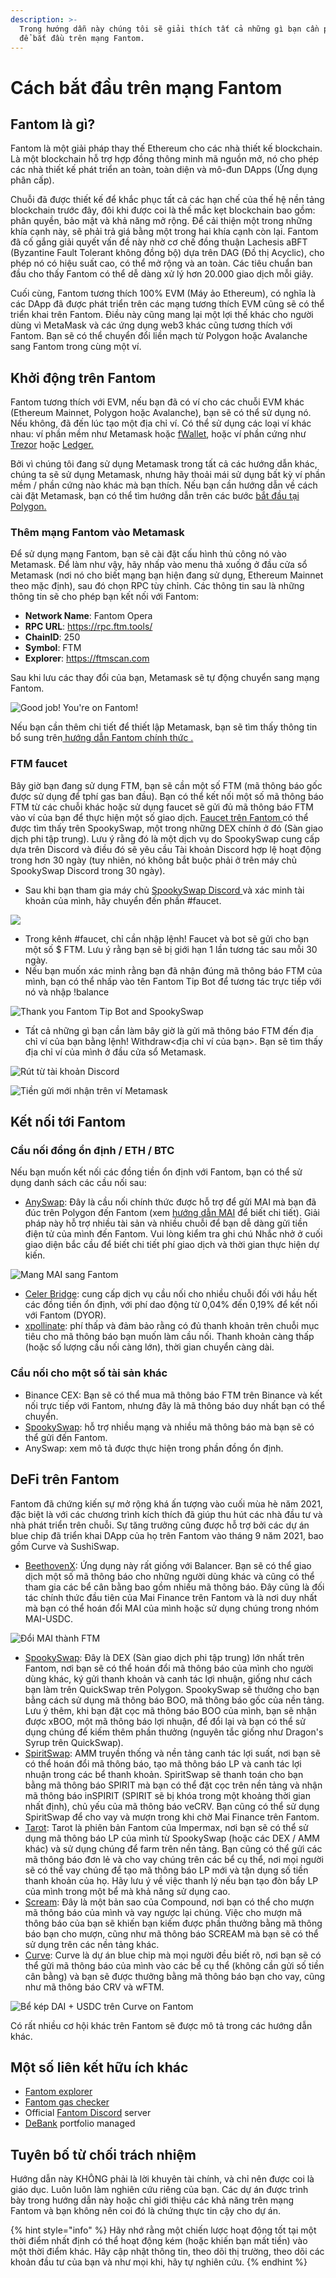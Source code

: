 ```yaml
---
description: >-
  Trong hướng dẫn này chúng tôi sẽ giải thích tất cả những gì bạn cần phải biết
  để bắt đầu trên mạng Fantom.
---
```


# Cách bắt đầu trên mạng Fantom

## Fantom là gì?

Fantom là một giải pháp thay thế Ethereum cho các nhà thiết kế blockchain. Là một blockchain hỗ trợ hợp đồng thông minh mã nguồn mở, nó cho phép các nhà thiết kế phát triển an toàn, toàn diện và mô-đun DApps (Ứng dụng phân cấp).

Chuỗi đã được thiết kế để khắc phục tất cả các hạn chế của thế hệ nền tảng blockchain trước đây, đôi khi được coi là thế mắc kẹt blockchain bao gồm: phân quyền, bảo mật và khả năng mở rộng. Để cải thiện một trong những khía cạnh này, sẽ phải trả giá bằng một trong hai khía cạnh còn lại. Fantom đã cố gắng giải quyết vấn đề này nhờ cơ chế đồng thuận Lachesis aBFT (Byzantine Fault Tolerant không đồng bộ) dựa trên DAG (Đồ thị Acyclic), cho phép nó có hiệu suất cao, có thể mở rộng và an toàn. Các tiêu chuẩn ban đầu cho thấy Fantom có thể dễ dàng xử lý hơn 20.000 giao dịch mỗi giây.

Cuối cùng, Fantom tương thích 100% EVM (Máy ảo Ethereum), có nghĩa là các DApp đã được phát triển trên các mạng tương thích EVM cũng sẽ có thể triển khai trên Fantom. Điều này cũng mang lại một lợi thế khác cho người dùng vì MetaMask và các ứng dụng web3 khác cũng tương thích với Fantom. Bạn sẽ có thể chuyển đổi liền mạch từ Polygon hoặc Avalanche sang Fantom trong cùng một ví.

## Khởi động trên Fantom

Fantom tương thích với EVM, nếu bạn đã có ví cho các chuỗi EVM khác (Ethereum Mainnet, Polygon hoặc Avalanche), bạn sẽ có thể sử dụng nó. Nếu không, đã đến lúc tạo một địa chỉ ví. Có thể sử dụng các loại ví khác nhau: ví phần mềm như Metamask hoặc [fWallet](https://pwawallet.fantom.network/#/), hoặc ví phần cứng như [Trezor](https://trezor.io/coins/) hoặc [Ledger.](how-to-get-started-on-fantom.md#what-is-fantom)

Bởi vì chúng tôi đang sử dụng Metamask trong tất cả các hướng dẫn khác, chúng ta sẽ sử dụng Metamask, nhưng hãy thoải mái sử dụng bất kỳ ví phần mềm / phần cứng nào khác mà bạn thích. Nếu bạn cần hướng dẫn về cách cài đặt Metamask, bạn có thể tìm hướng dẫn trên các bước [bắt đầu tại Polygon.](../polygon/how-to-get-started-on-polygon.md)

### Thêm mạng Fantom vào Metamask

Để sử dụng mạng Fantom, bạn sẽ cài đặt cấu hình thủ công nó vào Metamask. Để làm như vậy, hãy nhấp vào menu thả xuống ở đầu cửa sổ Metamask (nơi nó cho biết mạng bạn hiện đang sử dụng, Ethereum Mainnet theo mặc định), sau đó chọn RPC tùy chỉnh. Các thông tin sau là những thông tin sẽ cho phép bạn kết nối với Fantom:

* **Network Name**: Fantom Opera
* **RPC URL**: https://rpc.ftm.tools/
* **ChainID**: 250
* **Symbol**: FTM
* **Explorer**: https://ftmscan.com

Sau khi lưu các thay đổi của bạn, Metamask sẽ tự động chuyển sang mạng Fantom.

![Good job! You're on Fantom!](../../.gitbook/assets/ftm-mm0.png)

Nếu bạn cần thêm chi tiết để thiết lập Metamask, bạn sẽ tìm thấy thông tin bổ sung trên[ hướng dẫn Fantom chính thức .](how-to-get-started-on-fantom.md#what-is-fantom)

### FTM faucet

Bây giờ bạn đang sử dụng FTM, bạn sẽ cần một số FTM (mã thông báo gốc được sử dụng để tphí gas ban đầu). Bạn có thể kết nối một số mã thông báo FTM từ các chuỗi khác hoặc sử dụng faucet sẽ gửi đủ mã thông báo FTM vào ví của bạn để thực hiện một số giao dịch. [Faucet trên Fantom ](how-to-get-started-on-fantom.md#bridging-to-fantom)có thể được tìm thấy trên SpookySwap, một trong những DEX chính ở đó (Sàn giao dịch phi tập trung). Lưu ý rằng đó là một dịch vụ do SpookySwap cung cấp dựa trên Discord và điều đó sẽ yêu cầu Tài khoản Discord hợp lệ hoạt động trong hơn 30 ngày (tuy nhiên, nó không bắt buộc phải ở trên máy chủ SpookySwap Discord trong 30 ngày).

* Sau khi bạn tham gia máy chủ [SpookySwap Discord ](https://docs.spookyswap.finance/getting-started/how-to-get-fantom-gas)và xác minh tài khoản của mình, hãy chuyển đến phần #faucet.

![](<../../.gitbook/assets/image (42).png>)

* Trong kênh #faucet, chỉ cần nhập lệnh! Faucet và bot sẽ gửi cho bạn một số $ FTM. Lưu ý rằng bạn sẽ bị giới hạn 1 lần tương tác sau mỗi 30 ngày.
* Nếu bạn muốn xác minh rằng bạn đã nhận đúng mã thông báo FTM của mình, bạn có thể nhấp vào tên Fantom Tip Bot để tương tác trực tiếp với nó và nhập !balance

![Thank you Fantom Tip Bot and SpookySwap](<../../.gitbook/assets/image (45).png>)

* Tất cả những gì bạn cần làm bây giờ là gửi mã thông báo FTM đến địa chỉ ví của bạn bằng lệnh! Withdraw<địa chỉ ví của bạn>. Bạn sẽ tìm thấy địa chỉ ví của mình ở đầu cửa sổ Metamask.

![Rút từ tài khoản Discord](../../.gitbook/assets/ftm-faucet.png)

![Tiền gửi mới nhận trên ví Metamask](../../.gitbook/assets/ftm-mm.png)

## Kết  nối tới Fantom

### Cầu nối đồng ổn định / ETH / BTC

Nếu bạn muốn kết nối các đồng tiền ổn định với Fantom, bạn có thể sử dụng danh sách các cầu nối sau:

* [AnySwap](https://anyswap.exchange/#/bridge): Đây là cầu nối chính thức được hỗ trợ để gửi MAI mà bạn đã đúc trên Polygon đến Fantom (xem [hướng dẫn MAI](how-to-get-started-on-fantom.md#what-is-fantom) để biết chi tiết). Giải pháp này hỗ trợ nhiều tài sản và nhiều chuỗi để bạn dễ dàng gửi tiền điện tử của mình đến Fantom. Vui lòng kiểm tra ghi chú Nhắc nhở ở cuối giao diện bắc cầu để biết chi tiết phí giao dịch và thời gian thực hiện dự kiến.

![Mang MAI sang Fantom](<../../.gitbook/assets/image (43).png>)

* [Celer Bridge](https://cbridge.celer.network/#/): cung cấp dịch vụ cầu nối cho nhiều chuỗi đối với hầu hết các đồng tiền ổn định, với phí dao động từ 0,04% đến 0,19% để kết nối với Fantom (DYOR).
* [xpollinate](https://www.xpollinate.io): phí thấp và đảm bảo rằng có đủ thanh khoản trên chuỗi mục tiêu cho mã thông báo bạn muốn làm cầu nối. Thanh khoản càng thấp (hoặc số lượng cầu nối càng lớn), thời gian chuyển càng dài.

### Cầu nối cho một số tài sản khác

* Binance CEX: Bạn sẽ có thể mua mã thông báo FTM trên Binance và kết nối trực tiếp với Fantom, nhưng đây là mã thông báo duy nhất bạn có thể chuyển.
* [SpookySwap](https://spookyswap.finance/bridge): hỗ trợ nhiều mạng và nhiều mã thông báo mà bạn sẽ có thể gửi đến Fantom.
* AnySwap: xem mô tả được thực hiện trong phần đồng ổn định.

## DeFi trên Fantom

Fantom đã chứng kiến sự mở rộng khá ấn tượng vào cuối mùa hè năm 2021, đặc biệt là với các chương trình kích thích đã giúp thu hút các nhà đầu tư và nhà phát triển trên chuỗi. Sự tăng trưởng cũng được hỗ trợ bởi các dự án blue chip đã triển khai DApp của họ trên Fantom vào tháng 9 năm 2021, bao gồm Curve và SushiSwap.

* [BeethovenX](https://app.beethovenx.io/#/): Ứng dụng này rất giống với Balancer. Bạn sẽ có thể giao dịch một số mã thông báo cho những người dùng khác và cũng có thể tham gia các bể cân bằng bao gồm nhiều mã thông báo. Đây cũng là đối tác chính thức đầu tiên của Mai Finance trên Fantom và là nơi duy nhất mà bạn có thể hoán đổi MAI của mình hoặc sử dụng chúng trong nhóm MAI-USDC.

![Đổi MAI thành FTM](<../../.gitbook/assets/image (44).png>)

* [SpookySwap](https://spookyswap.finance): Đây là DEX (Sàn giao dịch phi tập trung) lớn nhất trên Fantom, nơi bạn sẽ có thể hoán đổi mã thông báo của mình cho người dùng khác, ký gửi thanh khoản  và canh tác lợi nhuận, giống như cách bạn làm trên QuickSwap trên Polygon. SpookySwap sẽ thưởng cho bạn bằng cách sử dụng mã thông báo BOO, mã thông báo gốc của nền tảng. Lưu ý thêm, khi bạn đặt cọc mã thông báo BOO của mình, bạn sẽ nhận được xBOO, một mã thông báo lợi nhuận, để đổi lại và bạn có thể sử dụng chúng để kiếm thêm phần thưởng (nguyên tắc giống như Dragon's Syrup trên QuickSwap).
* [SpiritSwap](https://app.spiritswap.finance): AMM truyền thống và nền tảng canh tác lợi suất, nơi bạn sẽ có thể hoán đổi mã thông báo, tạo mã thông báo LP và canh tác lợi nhuận trong các bể thanh khoản. SpiritSwap sẽ thanh toán cho bạn bằng mã thông báo SPIRIT mà bạn có thể đặt cọc trên nền tảng và nhận mã thông báo inSPIRIT (SPIRIT sẽ bị khóa trong một khoảng thời gian nhất định), chủ yếu của mã thông báo veCRV. Bạn cũng có thể sử dụng SpiritSwap để cho vay và mượn trong khi chờ Mai Finance trên Fantom.
* [Tarot](https://www.tarot.to): Tarot là phiên bản Fantom của Impermax, nơi bạn sẽ có thể sử dụng mã thông báo LP của mình từ SpookySwap (hoặc các DEX / AMM khác) và sử dụng chúng để farm trên nền tảng. Bạn cũng có thể gửi các mã thông báo đơn lẻ và cho vay chúng trên các bể cụ thể, nơi mọi người sẽ có thể vay chúng để tạo mã thông báo LP mới và tận dụng số tiền thanh khoản của họ. Hãy lưu ý về việc thanh lý nếu bạn tạo đòn bẩy LP của mình trong một bể mà khả năng sử dụng cao.
* [Scream](https://scream.sh): Đây là một bản sao của Compound, nơi bạn có thể cho mượn mã thông báo của mình và vay ngược lại chúng. Việc cho mượn mã thông báo của bạn sẽ khiến bạn kiếm được phần thưởng bằng mã thông báo bạn cho mượn, cũng như mã thông báo SCREAM mà bạn sẽ có thể sử dụng trên các nền tảng khác.
* [Curve](how-to-get-started-on-fantom.md#bridging-stable-coins-eth-btc): Curve là dự án blue chip mà mọi người đều biết rõ, nơi bạn sẽ có thể gửi mã thông báo của mình vào các bể cụ thể (không cần gửi số tiền cân bằng) và bạn sẽ được thưởng bằng mã thông báo bạn cho vay, cũng như mã thông báo CRV và wFTM.

![Bể kép DAI + USDC trên Curve on Fantom](../../.gitbook/assets/ftm-crv.png)

Có rất nhiều cơ hội khác trên Fantom sẽ được mô tả trong các hướng dẫn khác.

## Một số liên kết hữu ích khác

* [Fantom explorer](https://explorer.fantom.network)
* [Fantom gas checker](https://ftmscan.com/gastracker)
* Official [Fantom Discord](how-to-get-started-on-fantom.md#ftm-faucet) server
* [DeBank](https://debank.com) portfolio managed

## Tuyên bố từ chối trách nhiệm

Hướng dẫn này KHÔNG phải là lời khuyên tài chính, và chỉ nên được coi là giáo dục. Luôn luôn làm nghiên cứu riêng của bạn. Các dự án được trình bày trong hướng dẫn này hoặc chỉ giới thiệu các khả năng trên mạng Fantom và bạn không nên coi đó là chứng thực tin cậy cho dự án.

{% hint style="info" %}
Hãy nhớ rằng một chiến lược hoạt động tốt tại một thời điểm nhất định có thể hoạt động kém (hoặc khiến bạn mất tiền) vào một thời điểm khác. Hãy cập nhật thông tin, theo dõi thị trường, theo dõi các khoản đầu tư của bạn và như mọi khi, hãy tự nghiên cứu.
{% endhint %}
